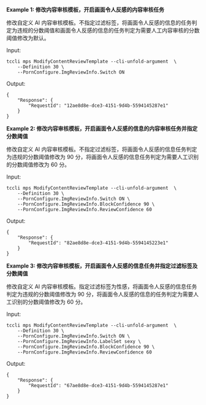 **Example 1: 修改内容审核模板，开启画面令人反感的内容审核任务**

修改自定义 AI 内容审核模板。不指定过滤标签，将画面令人反感的信息的任务判定为违规的分数阈值和画面令人反感的信息的任务判定为需要人工内容审核的分数阈值修改为默认。

Input: 

```
tccli mps ModifyContentReviewTemplate --cli-unfold-argument  \
    --Definition 30 \
    --PornConfigure.ImgReviewInfo.Switch ON
```

Output: 
```
{
    "Response": {
        "RequestId": "12ae8d8e-dce3-4151-9d4b-5594145287e1"
    }
}
```

**Example 2: 修改内容审核模板，开启画面令人反感的信息的内容审核任务并指定分数阈值**

修改自定义 AI 内容审核模板。不指定过滤标签，将画面令人反感的信息任务判定为违规的分数阈值修改为 90 分，将画面令人反感的信息任务判定为需要人工识别的分数阈值修改为 60 分。

Input: 

```
tccli mps ModifyContentReviewTemplate --cli-unfold-argument  \
    --Definition 30 \
    --PornConfigure.ImgReviewInfo.Switch ON \
    --PornConfigure.ImgReviewInfo.BlockConfidence 90 \
    --PornConfigure.ImgReviewInfo.ReviewConfidence 60
```

Output: 
```
{
    "Response": {
        "RequestId": "82ae8d8e-dce3-4151-9d4b-5594145223e1"
    }
}
```

**Example 3: 修改内容审核模板，开启画面令人反感的信息任务并指定过滤标签及分数阈值**

修改自定义 AI 内容审核模板。指定过滤标签为性感，将画面令人反感的信息任务判定为违规的分数阈值修改为 90 分，将画面令人反感的信息的任务判定为需要人工识别的分数阈值修改为 60 分。

Input: 

```
tccli mps ModifyContentReviewTemplate --cli-unfold-argument  \
    --Definition 30 \
    --PornConfigure.ImgReviewInfo.Switch ON \
    --PornConfigure.ImgReviewInfo.LabelSet sexy \
    --PornConfigure.ImgReviewInfo.BlockConfidence 90 \
    --PornConfigure.ImgReviewInfo.ReviewConfidence 60
```

Output: 
```
{
    "Response": {
        "RequestId": "67ae8d8e-dce3-4151-9d4b-5594145287e1"
    }
}
```

